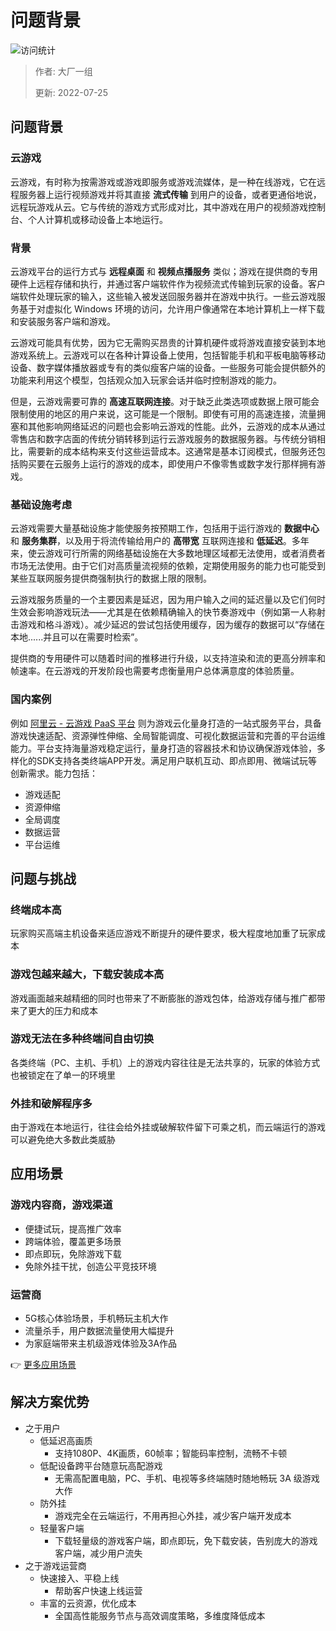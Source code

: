 # 问题背景

![访问统计](https://visitor-badge.glitch.me/badge?page_id=senlypan.cloudgaming.02-problem-background&left_color=blue&right_color=red)

> 作者: 大厂一组
>
> 更新: 2022-07-25

## 问题背景

### 云游戏

云游戏，有时称为按需游戏或游戏即服务或游戏流媒体，是一种在线游戏，它在远程服务器上运行视频游戏并将其直接 **流式传输** 到用户的设备，或者更通俗地说，远程玩游戏从云。它与传统的游戏方式形成对比，其中游戏在用户的视频游戏控制台、个人计算机或移动设备上本地运行。

### 背景

云游戏平台的运行方式与 **远程桌面** 和 **视频点播服务** 类似；游戏在提供商的专用硬件上远程存储和执行，并通过客户端软件作为视频流式传输到玩家的设备。客户端软件处理玩家的输入，这些输入被发送回服务器并在游戏中执行。一些云游戏服务基于对虚拟化 Windows 环境的访问，允许用户像通常在本地计算机上一样下载和安装服务客户端和游戏。

云游戏可能具有优势，因为它无需购买昂贵的计算机硬件或将游戏直接安装到本地游戏系统上。云游戏可以在各种计算设备上使用，包括智能手机和平板电脑等移动设备、数字媒体播放器或专有的类似瘦客户端的设备。一些服务可能会提供额外的功能来利用这个模型，包括观众加入玩家会话并临时控制游戏的能力。

但是，云游戏需要可靠的 **高速互联网连接**。对于缺乏此类选项或数据上限可能会限制使用的地区的用户来说，这可能是一个限制。即使有可用的高速连接，流量拥塞和其他影响网络延迟的问题也会影响云游戏的性能。此外，云游戏的成本从通过零售店和数字店面的传统分销转移到运行云游戏服务的数据服务器。与传统分销相比，需要新的成本结构来支付这些运营成本。这通常是基本订阅模式，但服务还包括购买要在云服务上运行的游戏的成本，即使用户不像零售或数字发行那样拥有游戏。

### 基础设施考虑

云游戏需要大量基础设施才能使服务按预期工作，包括用于运行游戏的 **数据中心** 和 **服务集群**，以及用于将流传输给用户的 **高带宽** 互联网连接和 **低延迟**。多年来，使云游戏可行所需的网络基础设施在大多数地理区域都无法使用，或者消费者市场无法使用。由于它们对高质量流视频的依赖，定期使用服务的能力也可能受到某些互联网服务提供商强制执行的数据上限的限制。

云游戏服务质量的一个主要因素是延迟，因为用户输入之间的延迟量以及它们何时生效会影响游戏玩法——尤其是在依赖精确输入的快节奏游戏中（例如第一人称射击游戏和格斗游戏）。减少延迟的尝试包括使用缓存，因为缓存的数据可以“存储在本地......并且可以在需要时检索”。

提供商的专用硬件可以随着时间的推移进行升级，以支持渲染和流的更高分辨率和帧速率。在云游戏的开发阶段也需要考虑衡量用户总体满意度的体验质量。

### 国内案例

例如 [阿里云 - 云游戏 PaaS 平台](https://www.aliyun.com/product/industryengine/cloudgamingplatform) 则为游戏云化量身打造的一站式服务平台，具备游戏快速适配、资源弹性伸缩、全局智能调度、可视化数据运营和完善的平台运维能力。平台支持海量游戏稳定运行，量身打造的容器技术和协议确保游戏体验，多样化的SDK支持各类终端APP开发。满足用户联机互动、即点即用、微端试玩等创新需求。能力包括：

- 游戏适配
- 资源伸缩
- 全局调度
- 数据运营
- 平台运维





## 问题与挑战

### 终端成本高

玩家购买高端主机设备来适应游戏不断提升的硬件要求，极大程度地加重了玩家成本

### 游戏包越来越大，下载安装成本高

游戏画面越来越精细的同时也带来了不断膨胀的游戏包体，给游戏存储与推广都带来了更大的压力和成本

### 游戏无法在多种终端间自由切换

各类终端（PC、主机、手机）上的游戏内容往往是无法共享的，玩家的体验方式也被锁定在了单一的环境里

### 外挂和破解程序多

由于游戏在本地运行，往往会给外挂或破解软件留下可乘之机，而云端运行的游戏可以避免绝大多数此类威胁





## 应用场景

### 游戏内容商，游戏渠道

- 便捷试玩，提高推广效率
- 跨端体验，覆盖更多场景
- 即点即玩，免除游戏下载
- 免除外挂干扰，创造公平竞技环境

### 运营商

- 5G核心体验场景，手机畅玩主机大作
- 流量杀手，用户数据流量使用大幅提升
- 为家庭端带来主机级游戏体验及3A作品

👉 [更多应用场景](https://help.aliyun.com/document_detail/176364.htm)




## 解决方案优势

- 之于用户
    - 低延迟高画质
        - 支持1080P、4K画质，60帧率；智能码率控制，流畅不卡顿
    - 低配设备跨平台随意玩高配游戏
        - 无需高配置电脑，PC、手机、电视等多终端随时随地畅玩 3A 级游戏大作
    - 防外挂
        - 游戏完全在云端运行，不用再担心外挂，减少客户端开发成本
    - 轻量客户端
        - 下载轻量级的游戏客户端，即点即玩，免下载安装，告别庞大的游戏客户端，减少用户流失
- 之于游戏运营商
    - 快速接入、平稳上线
        - 帮助客户快速上线运营
    - 丰富的云资源，优化成本
        - 全国高性能服务节点与高效调度策略，多维度降低成本


